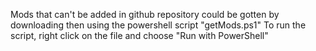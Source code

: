 Mods that can't be added in github repository could be gotten by downloading then using the powershell script "getMods.ps1"
To run the script, right click on the file and choose "Run with PowerShell"